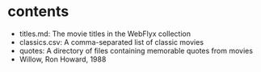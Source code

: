 # contents

- titles.md: The movie titles in the WebFlyx collection
- classics.csv: A comma-separated list of classic movies
- quotes: A directory of files containing memorable quotes from movies
- Willow, Ron Howard, 1988
